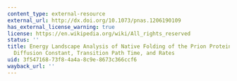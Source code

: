 ```yaml
---
content_type: external-resource
external_url: http://dx.doi.org/10.1073/pnas.1206190109
has_external_license_warning: true
license: https://en.wikipedia.org/wiki/All_rights_reserved
status: ''
title: Energy Landscape Analysis of Native Folding of the Prion Protein Yields the
  Diffusion Constant, Transition Path Time, and Rates
uid: 3f547168-73f8-4a4a-8c9e-8673c366ccf6
wayback_url: ''
---
```

